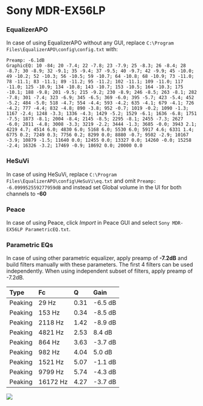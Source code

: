 # Sony MDR-EX56LP

### EqualizerAPO
In case of using EqualizerAPO without any GUI, replace `C:\Program Files\EqualizerAPO\config\config.txt`
with:
```
Preamp: -6.1dB
GraphicEQ: 10 -84; 20 -7.4; 22 -7.8; 23 -7.9; 25 -8.3; 26 -8.4; 28 -8.7; 30 -8.9; 32 -9.1; 35 -9.4; 37 -9.5; 40 -9.7; 42 -9.9; 45 -10.0; 49 -10.2; 52 -10.3; 56 -10.5; 59 -10.7; 64 -10.8; 68 -10.9; 73 -11.0; 78 -11.1; 83 -11.1; 89 -11.2; 95 -11.2; 102 -11.1; 109 -11.0; 117 -11.0; 125 -10.9; 134 -10.8; 143 -10.7; 153 -10.5; 164 -10.3; 175 -10.1; 188 -9.8; 201 -9.5; 215 -9.2; 230 -8.9; 246 -8.5; 263 -8.1; 282 -7.8; 301 -7.4; 323 -6.9; 345 -6.5; 369 -6.0; 395 -5.7; 423 -5.4; 452 -5.2; 484 -5.0; 518 -4.7; 554 -4.4; 593 -4.2; 635 -4.1; 679 -4.1; 726 -4.2; 777 -4.4; 832 -4.8; 890 -3.8; 952 -0.7; 1019 -0.2; 1090 -1.3; 1167 -2.4; 1248 -3.3; 1336 -4.3; 1429 -5.2; 1529 -6.1; 1636 -6.8; 1751 -7.5; 1873 -8.1; 2004 -8.4; 2145 -8.5; 2295 -8.1; 2455 -7.3; 2627 -6.0; 2811 -4.8; 3008 -3.3; 3219 -2.2; 3444 -1.3; 3685 -0.0; 3943 2.1; 4219 4.7; 4514 6.0; 4830 6.0; 5168 6.0; 5530 6.0; 5917 4.6; 6331 1.4; 6775 0.2; 7249 0.3; 7756 0.2; 8299 0.0; 8880 -0.7; 9502 -2.9; 10167 -3.9; 10879 -1.5; 11640 0.0; 12455 0.0; 13327 0.0; 14260 -0.0; 15258 -2.4; 16326 -3.2; 17469 -0.9; 18692 0.0; 20000 0.0
```

### HeSuVi
In case of using HeSuVi, replace `C:\Program Files\EqualizerAPO\config\HeSuVi\eq.txt` and omit `Preamp:
-6.099952559277959dB` and instead set Global volume in the UI for both channels to **-60**

### Peace
In case of using Peace, click *Import* in Peace GUI and select `Sony MDR-EX56LP ParametricEQ.txt`.

### Parametric EQs
In case of using other parametric equalizer, apply preamp of **-7.2dB** and build filters manually
with these parameters. The first 4 filters can be used independently.
When using independent subset of filters, apply preamp of -7.2dB.

| Type    | Fc       |    Q | Gain    |
|:--------|:---------|:-----|:--------|
| Peaking | 29 Hz    | 0.31 | -6.5 dB |
| Peaking | 153 Hz   | 0.34 | -8.5 dB |
| Peaking | 2118 Hz  | 1.42 | -8.9 dB |
| Peaking | 4821 Hz  | 2.53 | 8.4 dB  |
| Peaking | 864 Hz   | 3.63 | -3.7 dB |
| Peaking | 982 Hz   | 4.04 | 5.0 dB  |
| Peaking | 1521 Hz  | 5.07 | -1.1 dB |
| Peaking | 9799 Hz  | 5.74 | -4.3 dB |
| Peaking | 16172 Hz | 4.27 | -3.7 dB |

![](https://raw.githubusercontent.com/jaakkopasanen/AutoEq/master/results/headphonecom/sbaf-serious/Sony%20MDR-EX56LP/Sony%20MDR-EX56LP.png)